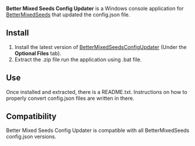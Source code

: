 **Better Mixed Seeds Config Updater** is a Windows console application for [BetterMixedSeeds](https://www.nexusmods.com/stardewvalley/mods/3012) that updated the config.json file.

## Install
1. Install the latest version of [BetterMixedSeedsConfigUpdater](https://www.nexusmods.com/stardewvalley/mods/3012?tab=files) (Under the **Optional Files** tab).
3. Extract the .zip file run the application using .bat file.

## Use
Once installed and extracted, there is a README.txt. Instructions on how to properly convert config.json files are written in there.

## Compatibility
Better Mixed Seeds Config Updater is compatible with all BetterMixedSeeds config.json versions.